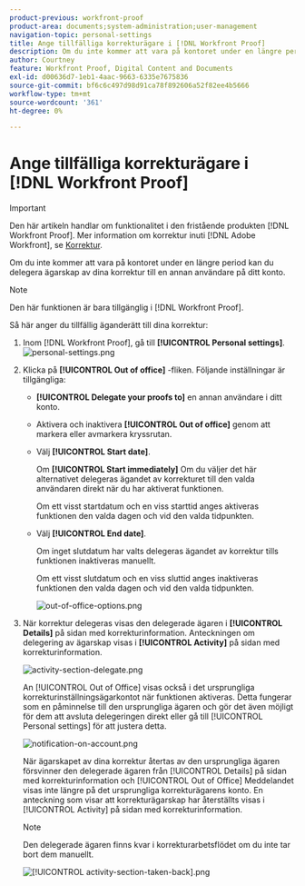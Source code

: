 ```yaml
---
product-previous: workfront-proof
product-area: documents;system-administration;user-management
navigation-topic: personal-settings
title: Ange tillfälliga korrekturägare i [!DNL Workfront Proof]
description: Om du inte kommer att vara på kontoret under en längre period kan du delegera ägarskap av dina korrektur till en annan användare på ditt konto.
author: Courtney
feature: Workfront Proof, Digital Content and Documents
exl-id: d00636d7-1eb1-4aac-9663-6335e7675836
source-git-commit: bf6c6c497d98d91ca78f892606a52f82ee4b5666
workflow-type: tm+mt
source-wordcount: '361'
ht-degree: 0%

---
```


# Ange tillfälliga korrekturägare i [!DNL Workfront Proof]

>[!IMPORTANT]
>
>Den här artikeln handlar om funktionalitet i den fristående produkten [!DNL Workfront Proof]. Mer information om korrektur inuti [!DNL Adobe Workfront], se [Korrektur](../../../review-and-approve-work/proofing/proofing.md).

Om du inte kommer att vara på kontoret under en längre period kan du delegera ägarskap av dina korrektur till en annan användare på ditt konto.

>[!NOTE]
>
>Den här funktionen är bara tillgänglig i [!DNL Workfront Proof].

Så här anger du tillfällig äganderätt till dina korrektur:

1. Inom [!DNL Workfront Proof], gå till **[!UICONTROL Personal settings]**.\
   ![personal-settings.png](assets/personal-settings-350x83.png)

1. Klicka på **[!UICONTROL Out of office]** -fliken. Följande inställningar är tillgängliga:

   * **[!UICONTROL Delegate your proofs to]** en annan användare i ditt konto.
   * Aktivera och inaktivera **[!UICONTROL Out of office]** genom att markera eller avmarkera kryssrutan.
   * Välj **[!UICONTROL Start date]**.

      Om **[!UICONTROL Start immediately]** Om du väljer det här alternativet delegeras ägandet av korrekturet till den valda användaren direkt när du har aktiverat funktionen.

      Om ett visst startdatum och en viss starttid anges aktiveras funktionen den valda dagen och vid den valda tidpunkten.

   * Välj **[!UICONTROL End date]**.

      Om inget slutdatum har valts delegeras ägandet av korrektur tills funktionen inaktiveras manuellt.

      Om ett visst slutdatum och en viss sluttid anges inaktiveras funktionen den valda dagen och vid den valda tidpunkten.

      ![out-of-office-options.png](assets/out-of-office-options-350x234.png)

1. När korrektur delegeras visas den delegerade ägaren i **[!UICONTROL Details]** på sidan med korrekturinformation. Anteckningen om delegering av ägarskap visas i **[!UICONTROL Activity]** på sidan med korrekturinformation.

   ![activity-section-delegate.png](assets/activity-section-delegated-350x318.png)

   An [!UICONTROL Out of Office] visas också i det ursprungliga korrekturinställningsägarkontot när funktionen aktiveras. Detta fungerar som en påminnelse till den ursprungliga ägaren och gör det även möjligt för dem att avsluta delegeringen direkt eller gå till [!UICONTROL Personal settings] för att justera detta.

   ![notification-on-account.png](assets/notification-on-account-350x15.png)

   När ägarskapet av dina korrektur återtas av den ursprungliga ägaren försvinner den delegerade ägaren från [!UICONTROL Details] på sidan med korrekturinformation och [!UICONTROL Out of Office] Meddelandet visas inte längre på det ursprungliga korrekturägarens konto. En anteckning som visar att korrekturägarskap har återställts visas i [!UICONTROL Activity] på sidan med korrekturinformation.

   >[!NOTE]
   >
   >Den delegerade ägaren finns kvar i korrekturarbetsflödet om du inte tar bort dem manuellt.

   ![[!UICONTROL activity-section-taken-back].png](assets/activity-section-taken-back-350x99.png)
